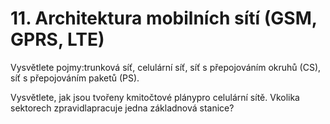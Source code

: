 # 11. Architektura mobilních sítí (GSM, GPRS, LTE)

Vysvětlete pojmy:trunková síť, celulární síť, síť s přepojováním okruhů (CS), síť s přepojováním paketů (PS).

Vysvětlete, jak jsou tvořeny kmitočtové plánypro celulární sítě. Vkolika sektorech zpravidlapracuje jedna základnová stanice?
